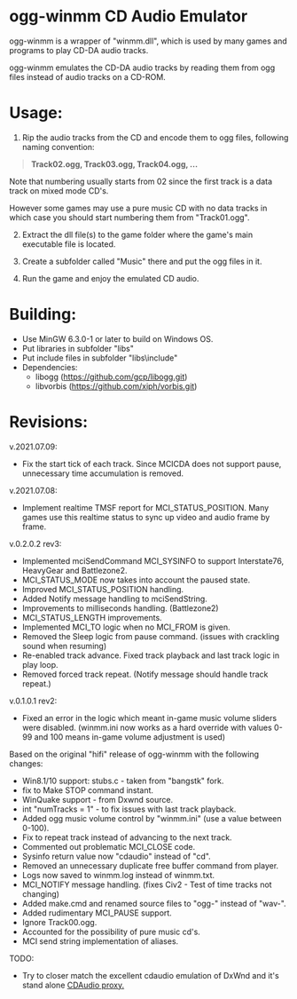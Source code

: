# ogg-winmm CD Audio Emulator

ogg-winmm is a wrapper of "winmm.dll", which is used by many games and programs to play CD-DA audio tracks.

ogg-winmm emulates the CD-DA audio tracks by reading them from ogg files instead of audio tracks on a CD-ROM.

# Usage:

1. Rip the audio tracks from the CD and encode them to ogg files, following naming convention:
> **Track02.ogg, Track03.ogg, Track04.ogg, ...**

  Note that numbering usually starts from 02 since the first track is a data track on mixed mode CD's.
  
  However some games may use a pure music CD with no data tracks in which case you should start numbering them from "Track01.ogg".

2. Extract the dll file(s) to the game folder where the game's main executable file is located.

3. Create a subfolder called "Music" there and put the ogg files in it. 

4. Run the game and enjoy the emulated CD audio.

# Building:

- Use MinGW 6.3.0-1 or later to build on Windows OS.
- Put libraries in subfolder "libs\"
- Put include files in subfolder "libs\include\"
- Dependencies:
  - libogg (https://github.com/gcp/libogg.git)
  - libvorbis (https://github.com/xiph/vorbis.git)

# Revisions:

v.2021.07.09:
- Fix the start tick of each track.
  Since MCICDA does not support pause, unnecessary time accumulation is removed.

v.2021.07.08:
- Implement realtime TMSF report for MCI_STATUS_POSITION.
  Many games use this realtime status to sync up video and audio frame by frame.

v.0.2.0.2 rev3:
- Implemented mciSendCommand MCI_SYSINFO to support Interstate76, HeavyGear and Battlezone2.
- MCI_STATUS_MODE now takes into account the paused state.
- Improved MCI_STATUS_POSITION handling.
- Added Notify message handling to mciSendString.
- Improvements to milliseconds handling. (Battlezone2)
- MCI_STATUS_LENGTH improvements.
- Implemented MCI_TO logic when no MCI_FROM is given.
- Removed the Sleep logic from pause command. (issues with crackling sound when resuming)
- Re-enabled track advance. Fixed track playback and last track logic in play loop.
- Removed forced track repeat. (Notify message should handle track repeat.)

v.0.1.0.1 rev2:
- Fixed an error in the logic which meant in-game music volume sliders were disabled. (winmm.ini now works as a hard override with values 0-99 and 100 means in-game volume adjustment is used)

Based on the original "hifi" release of ogg-winmm with the following changes:

- Win8.1/10 support: stubs.c - taken from "bangstk" fork.
- fix to Make STOP command instant.
- WinQuake support - from Dxwnd source.
- int "numTracks = 1" - to fix issues with last track playback.
- Added ogg music volume control by "winmm.ini" (use a value between 0-100).
- Fix to repeat track instead of advancing to the next track.
- Commented out problematic MCI_CLOSE code.
- Sysinfo return value now "cdaudio" instead of "cd".
- Removed an unnecessary duplicate free buffer command from player.
- Logs now saved to winmm.log instead of winmm.txt.
- MCI_NOTIFY message handling. (fixes Civ2 - Test of time tracks not changing)
- Added make.cmd and renamed source files to "ogg-" instead of "wav-".
- Added rudimentary MCI_PAUSE support.
- Ignore Track00.ogg.
- Accounted for the possibility of pure music cd's.
- MCI send string implementation of aliases.

TODO:
- Try to closer match the excellent cdaudio emulation of DxWnd and it's stand alone [CDAudio proxy.](https://sourceforge.net/projects/cdaudio-proxy/)


